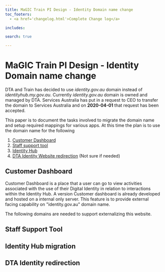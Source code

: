 ```yaml
---
title: MaGIC Train PI Design - Identity Domain name change
toc_footers: 
  - <a href='changelog.html'>Complete Change log</a>

includes: 

search: true

---
```


# MaGIC Train PI Design - Identity Domain name change
DTA and Train has decided to use *identity.gov.au* domain instead of *identityhub.my.gov.au*. Currently *identity.gov.au* domain is owned and managed by DTA. Services Australia has put in a request to CEO to transfer the domain to Services Australia and on **2020-04-01** that request has been accepted. 

This paper is to document the tasks involved to migrate the domain name and setup required mappings for various apps. At this time the plan is to use the domain name for the following 

1.  [Customer Dashboard](#CUSTOMER_DASHBOARD)
1.  [Staff support tool](#STAFF_SUPPORT_TOOL)
1.  [Identity Hub](#IDENTITY_HUB_MIGRATION)
1.  [DTA Identity Website redirection](#DTA_WEB_REDIRECT) (Not sure if needed)  

## <a id="CUSTOMER_DASHBOARD"></a>Customer Dashboard
Customer Dashboard is a place that a user can go to view activities associated with the use of their Digital Identity in relation to interactions within the Identity Hub. A version Customer dashboard is already developed and hosted on a internal only server. This feature is to provide external facing capability on "identity.gov.au" domain name. 

The following domains are needed to support externalizing this website. 



## <a id="STAFF_SUPPORT_TOOL"></a>Staff Support Tool
## <a id="IDENTITY_HUB_MIGRATION"></a>Identity Hub migration 
## <a id="DTA_WEB_REDIRECT"></a>DTA Identity redirection 
